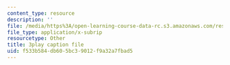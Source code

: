 ```yaml
---
content_type: resource
description: ''
file: /media/https%3A/open-learning-course-data-rc.s3.amazonaws.com/res-18-007-calculus-revisited-multivariable-calculus-fall-2011/f533b584db605bc39012f9a32a7fbad5_sSuZn6KHLnU.vtt
file_type: application/x-subrip
resourcetype: Other
title: 3play caption file
uid: f533b584-db60-5bc3-9012-f9a32a7fbad5
---
```

